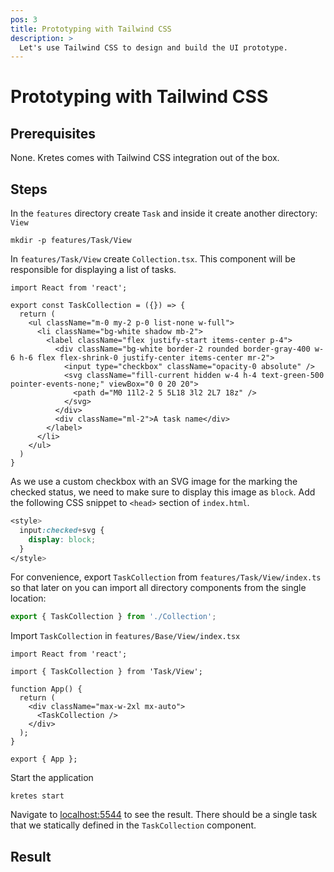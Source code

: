 ```yaml
---
pos: 3
title: Prototyping with Tailwind CSS
description: >
  Let's use Tailwind CSS to design and build the UI prototype.
---
```


# Prototyping with Tailwind CSS

## Prerequisites

None. Kretes comes with Tailwind CSS integration out of the box.

## Steps

In the `features` directory create `Task` and inside it create another directory: `View`

```
mkdir -p features/Task/View
```

In `features/Task/View` create `Collection.tsx`. This component will be responsible for displaying a list of tasks.

```tsx
import React from 'react';

export const TaskCollection = ({}) => {
  return (
    <ul className="m-0 my-2 p-0 list-none w-full">
      <li className="bg-white shadow mb-2">
        <label className="flex justify-start items-center p-4">
          <div className="bg-white border-2 rounded border-gray-400 w-6 h-6 flex flex-shrink-0 justify-center items-center mr-2">
            <input type="checkbox" className="opacity-0 absolute" />
            <svg className="fill-current hidden w-4 h-4 text-green-500 pointer-events-none;" viewBox="0 0 20 20">
              <path d="M0 11l2-2 5 5L18 3l2 2L7 18z" />
            </svg>
          </div>
          <div className="ml-2">A task name</div>
        </label>
      </li>
    </ul>
  )
}
```

As we use a custom checkbox with an SVG image for the marking the checked status, we need to make sure to display this image as `block`. Add the following CSS snippet to `<head>` section of `index.html`.

```css
<style>
  input:checked+svg {
    display: block;
  }
</style>
```

For convenience, export `TaskCollection` from `features/Task/View/index.ts` so that later on you can import all directory components from the single location:

```ts
export { TaskCollection } from './Collection';
```

Import `TaskCollection` in `features/Base/View/index.tsx`

```tsx{8}
import React from 'react';

import { TaskCollection } from 'Task/View';

function App() {
  return (
    <div className="max-w-2xl mx-auto">
      <TaskCollection />
    </div>
  );
}

export { App };
```

Start the application

```
kretes start
```

Navigate to [localhost:5544](http://localhost:5544) to see the result. There should be a single task that we statically defined in the `TaskCollection` component.

## Result
